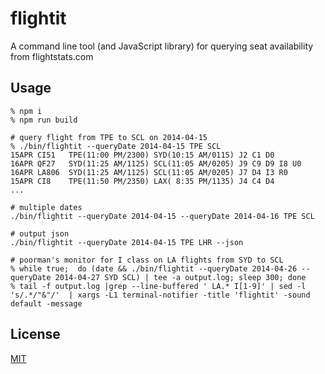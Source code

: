 flightit
========

A command line tool (and JavaScript library) for querying seat availability from flightstats.com

## Usage

    % npm i
    % npm run build

    # query flight from TPE to SCL on 2014-04-15
    % ./bin/flightit --queryDate 2014-04-15 TPE SCL
    15APR CI51   TPE(11:00 PM/2300) SYD(10:15 AM/0115) J2 C1 D0
    16APR QF27   SYD(11:25 AM/1125) SCL(11:05 AM/0205) J9 C9 D9 I8 U0
    16APR LA806  SYD(11:25 AM/1125) SCL(11:05 AM/0205) J7 D4 I3 R0
    15APR CI8    TPE(11:50 PM/2350) LAX( 8:35 PM/1135) J4 C4 D4
    ...

    # multiple dates
    ./bin/flightit --queryDate 2014-04-15 --queryDate 2014-04-16 TPE SCL

    # output json
    ./bin/flightit --queryDate 2014-04-15 TPE LHR --json

    # poorman's monitor for I class on LA flights from SYD to SCL
    % while true;  do (date && ./bin/flightit --queryDate 2014-04-26 --queryDate 2014-04-27 SYD SCL) | tee -a output.log; sleep 300; done
    % tail -f output.log |grep --line-buffered ' LA.* I[1-9]' | sed -l 's/.*/"&"/'  | xargs -L1 terminal-notifier -title 'flightit' -sound default -message

## License
[MIT](http://clkao.mit-license.org)
